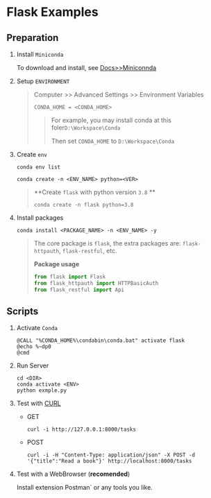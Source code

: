 # Flask Examples



## Preparation

1. Install `Miniconda`

   To download and install, see [Docs>>Miniconnda]( https://docs.conda.io/en/latest/miniconda.html)

2. Setup  `ENVIRONMENT`

   >Computer >> Advanced Settings >> Environment Variables
   >
   >```shell
   >CONDA_HOME = <CONDA_HOME>
   >```
   >
   >>For example, you may install conda at this foler`D:\Workspace\Conda`
   >>
   >>Then set `CONDA_HOME` to `D:\Workspace\Conda`

3. Create `env`

   ```hell
   conda env list
   ```

   ```shell
   conda create -n <ENV_NAME> python=<VER>
   ```

   >**Create `flask` with python version `3.8` **
   >
   >```shell
   >conda create -n flask python=3.8
   >```

4. Install packages

   ```shell
   conda install <PACKAGE_NAME> -n <ENV_NAME> -y
   ```

   >The core package is `flask`, the extra packages are:  `flask-httpauth`, `flask-restful`, etc.
   >
   >**Package usage**
   >
   >```python
   >from flask import Flask
   >from flask_httpauth import HTTPBasicAuth
   >from flask_restful import Api
   >```

## Scripts

1. Activate `Conda`

   ```shell
   @CALL "%CONDA_HOME%\condabin\conda.bat" activate flask
   @echo %~dp0
   @cmd
   ```

2. Run Server

   ```shell
   cd <DIR>
   conda activate <ENV>
   python exmple.py
   ```

   

3. Test with [CURL](https://curl.haxx.se/)

   - GET 

     ```shell
     curl -i http://127.0.0.1:8000/tasks
     ```

   - POST

     ```shell
     curl -i -H "Content-Type: application/json" -X POST -d '{"title":"Read a book"}' http://localhost:8000/tasks
     ```

4. Test with a WebBrowser (**recomended**)

    Install extension Postman` or any tools you like.
